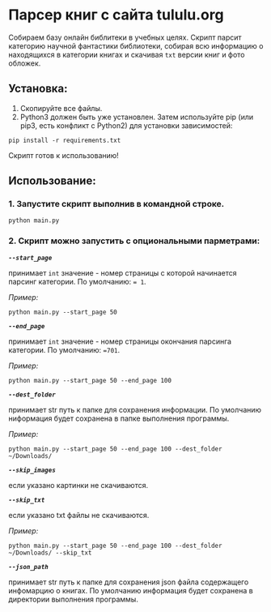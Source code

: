 # Парсер книг с сайта tululu.org
Собираем базу онлайн библитеки в учебных целях.
Скрипт парсит категорию научной фантастики библиотеки, собирая всю информацию 
о находящихся в категории книгах и скачивая `txt` версии книг и фото обложек.


## Установка:
1. Скопируйте все файлы.  
2. Python3 должен быть уже установлен. Затем используйте pip (или pip3, есть конфликт с Python2) для установки 
зависимостей:  
```
pip install -r requirements.txt
```    
Скрипт готов к использованию!


## Использование:
### 1. Запустите скрипт выполнив в командной строке.  
```
python main.py
```
### 2. Скрипт можно запустить с опциональными парметрами: 
***`--start_page`***

принимает `int` значение - номер страницы с которой начинается парсинг категории. По умолчанию: `= 1`.

*Пример:*    
```
python main.py --start_page 50
```

***`--end_page`***

принимает `int` значение - номер страницы окончания парсинга категории. По умолчанию: `=701`. 
      
*Пример:* 
 
```
python main.py --start_page 50 --end_page 100
```

***`--dest_folder`***

принимает str путь к папке для сохранения информации. По умолчанию ниформация будет сохранена в папке выполнения 
программы.

*Пример:*  
    
```
python main.py --start_page 50 --end_page 100 --dest_folder ~/Downloads/
```
***`--skip_images`***

если указано картинки не скачиваются.
    
***`--skip_txt`***

если указано txt файлы не скачиваются.
     
*Пример:*
      
```
python main.py --start_page 50 --end_page 100 --dest_folder ~/Downloads/ --skip_txt
```
   
***`--json_path`***

принимает str путь к папке для сохранения json файла содержащего инфомарцию о книгах. По умолчанию информация будет 
сохранена в директории выполнения программы.
